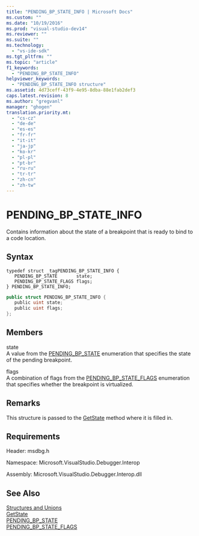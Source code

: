 ```yaml
---
title: "PENDING_BP_STATE_INFO | Microsoft Docs"
ms.custom: ""
ms.date: "10/19/2016"
ms.prod: "visual-studio-dev14"
ms.reviewer: ""
ms.suite: ""
ms.technology: 
  - "vs-ide-sdk"
ms.tgt_pltfrm: ""
ms.topic: "article"
f1_keywords: 
  - "PENDING_BP_STATE_INFO"
helpviewer_keywords: 
  - "PENDING_BP_STATE_INFO structure"
ms.assetid: 4d73ceff-43f9-4e95-8dba-88e1fab2def3
caps.latest.revision: 8
ms.author: "gregvanl"
manager: "ghogen"
translation.priority.mt: 
  - "cs-cz"
  - "de-de"
  - "es-es"
  - "fr-fr"
  - "it-it"
  - "ja-jp"
  - "ko-kr"
  - "pl-pl"
  - "pt-br"
  - "ru-ru"
  - "tr-tr"
  - "zh-cn"
  - "zh-tw"
---
```

# PENDING_BP_STATE_INFO
Contains information about the state of a breakpoint that is ready to bind to a code location.  
  
## Syntax  
  
```cpp#  
typedef struct _tagPENDING_BP_STATE_INFO {   
   PENDING_BP_STATE       state;  
   PENDING_BP_STATE_FLAGS flags;  
} PENDING_BP_STATE_INFO;  
```  
  
```c#  
public struct PENDING_BP_STATE_INFO {   
   public uint state;  
   public uint flags;  
};  
```  
  
## Members  
 state  
 A value from the [PENDING_BP_STATE](../extensibility/pending_bp_state.md) enumeration that specifies the state of the pending breakpoint.  
  
 flags  
 A combination of flags from the [PENDING_BP_STATE_FLAGS](../extensibility/pending_bp_state_flags.md) enumeration that specifies whether the breakpoint is virtualized.  
  
## Remarks  
 This structure is passed to the [GetState](../extensibility/idebugpendingbreakpoint2--getstate.md) method where it is filled in.  
  
## Requirements  
 Header: msdbg.h  
  
 Namespace: Microsoft.VisualStudio.Debugger.Interop  
  
 Assembly: Microsoft.VisualStudio.Debugger.Interop.dll  
  
## See Also  
 [Structures and Unions](../extensibility/structures-and-unions.md)   
 [GetState](../extensibility/idebugpendingbreakpoint2--getstate.md)   
 [PENDING_BP_STATE](../extensibility/pending_bp_state.md)   
 [PENDING_BP_STATE_FLAGS](../extensibility/pending_bp_state_flags.md)